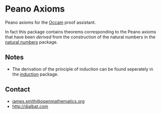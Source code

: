 # Peano Axioms

Peano axioms for the [Occam](http://occam.science) proof assistant.

In fact this package contains theorems corresponding to the Peano axioms that have been *derived* from the construction of the natural numbers in the [natural numbers](https://openmathematics.org/#natural-numbers) package.

## Notes

* The derivation of the principle of induction can be found seperately in the [induction](https://openmathematics.org/#induction) package.

## Contact

* james.smith@openmathematics.org
* http://djalbat.com
